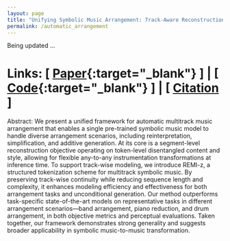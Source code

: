 ```yaml
---
layout: page
title: "Unifying Symbolic Music Arrangement: Track-Aware Reconstruction and Structured Tokenization"
permalink: /automatic_arrangement
---
```


<!-- Google Analytics tag (gtag.js) -->
<script async src="https://www.googletagmanager.com/gtag/js?id=G-MK1PD93QHP"></script>
<script>
  window.dataLayer = window.dataLayer || [];
  function gtag(){dataLayer.push(arguments);}
  gtag('js', new Date());

  gtag('config', 'G-MK1PD93QHP');
</script>


Being updated ...

# **Links**: [ [Paper](https://arxiv.org/abs/2408.15176){:target="_blank"} ] | [ [Code](https://github.com/Sonata165/music2music_code){:target="_blank"} ] | [ [Citation](#citation) ]

Abstract: We present a unified framework for automatic multitrack music arrangement that enables a single pre-trained symbolic music model to handle diverse arrangement scenarios, including reinterpretation, simplification, and additive generation. At its core is a segment-level reconstruction objective operating on token-level disentangled content and style, allowing for flexible any-to-any instrumentation transformations at inference time. To support track-wise modeling, we introduce REMI-z, a structured tokenization scheme for multitrack symbolic music. By preserving track-wise continuity while reducing sequence length and complexity, it enhances modeling efficiency and effectiveness for both arrangement tasks and unconditional generation. Our method outperforms task-specific state-of-the-art models on representative tasks in different arrangement scenarios—band arrangement, piano reduction, and drum arrangement, in both objective metrics and perceptual evaluations. Taken together, our framework demonstrates strong generality and suggests broader applicability in symbolic music-to-music transformation.